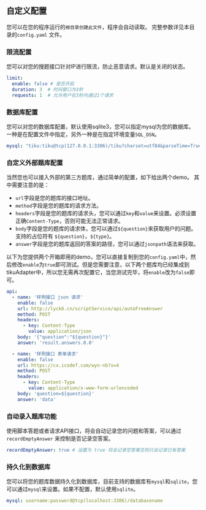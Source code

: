 ## 自定义配置
您可以在您的程序运行的`根目录创建此文件`，程序会自动读取。
完整参数详见本目录的`config.yaml` 文件。

### 限流配置
您可以对您的搜题接口针对IP进行限流，防止恶意请求。默认是关闭的状态。
```yaml
limit:
  enable: false # 是否开启
  duration: 3  # 时间窗口为3秒
  requests: 1  # 允许用户在3秒内通过1个请求
```

### 数据库配置
您可以对您的数据库配置，默认使用sqlite3，您可以指定mysql为您的数据库。
一种是在配置文件中指定，另外一种是在指定环境变量`SQL_DSN`。
```yaml
mysql: "tiku:tiku@tcp(127.0.0.1:3306)/tiku?charset=utf84&parseTime=True&loc=Local"
```


### 自定义外部题库配置
当然您也可以接入外部的第三方题库，通过简单的配置，如下给出两个demo。
其中需要注意的是：
- `url`字段是您的题库的接口地址。
- `method`字段是您的题库的请求方法。
- `headers`字段是您的题库的请求头，您可以通过`key`和`value`来设置。必须设置正确`Content-Type`，否则可能无法正常请求。
- `body`字段是您的题库的请求体，您可以通过`${question}`来获取用户的问题。支持的占位符有 `${question}`，`${type}`。
- `answer`字段是您的题库返回的答案的路径，您可以通过`jsonpath`语法来获取。

以下为您提供两个开箱即用的demo，您可以直接复制到您的`config.yaml`中，然后修改`enable`为`true`即可测试。但是您需要注意，以下两个题库均已经集成到tikuAdapter中，所以您无需再次配置它，当您测试完毕，将`enable`改为`false`即可。

```yaml
api:
  - name: '样例接口 json 请求'
    enable: false
    url: http://lyck6.cn/scriptService/api/autoFreeAnswer
    method: POST
    headers:
      - key: Content-Type
        value: application/json
    body: '{"question":"${question}"}'
    answer: 'result.answers.0.0'

  - name: '样例接口 表单请求'
    enable: false
    url: https://cx.icodef.com/wyn-nb?v=4
    method: POST
    headers:
      - key: Content-Type
        value: application/x-www-form-urlencoded
    body: 'question=${question}'
    answer: 'data'
```

### 自动录入题库功能
使用脚本答题或者请求API接口，将会自动记录您的问题和答案，可以通过 `recordEmptyAnswer` 来控制是否记录空答案。
```yaml
recordEmptyAnswer: true # 设置为 true 将会记录空答案否则只会记录已有答案
```

### 持久化到数据库
您可以将您的题库数据持久化到数据库，目前支持的数据库有`mysql`和`sqlite`，您可以通过`mysql`来设置。如果不配置，默认使用`sqlite`。
```yaml
mysql: username:password@tcp(localhost:3306)/databasename
```